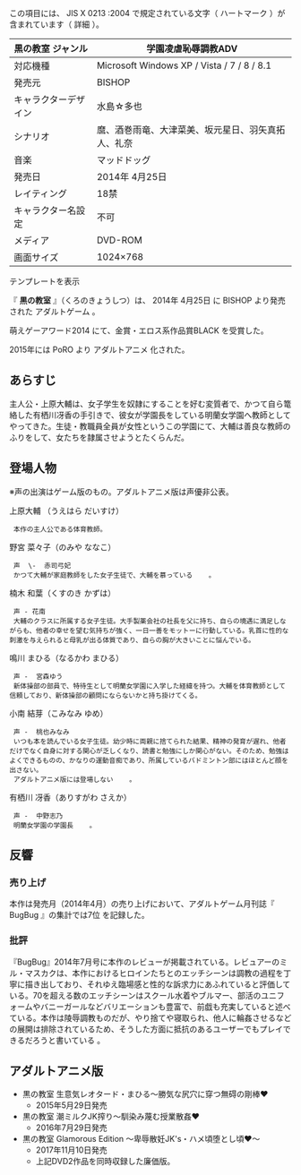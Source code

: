 この項目には、  JIS X 0213  :2004 で規定されている文字（  ハートマーク  ）が含まれています（  詳細  ）。

黒の教室  ジャンル  |  学園凌虐恥辱調教ADV   
---|---  
対応機種  |  Microsoft Windows  XP  /  Vista  /  7  /  8  /  8.1     
発売元  |  BISHOP     
キャラクターデザイン  |  水島☆多也     
シナリオ  |  麿、酒巻雨竜、大津菜美、坂元星日、羽矢真拓人、礼奈     
音楽  |  マッドドッグ   
発売日  |  2014年  4月25日     
レイティング  |  18禁     
キャラクター名設定  |  不可   
メディア  |  DVD-ROM   
画面サイズ  |  1024×768   
テンプレートを表示  
  
『 **黒の教室** 』（くろのきょうしつ）は、  2014年  4月25日  に  BISHOP  より発売された  アダルトゲーム  。

萌えゲーアワード2014  にて、金賞・エロス系作品賞BLACK    を受賞した。

2015年には  PoRO  より  アダルトアニメ  化された。

##  あらすじ  

主人公・上原大輔は、女子学生を奴隷にすることを好む変質者で、かつて自ら篭絡した有栖川冴香の手引きで、彼女が学園長をしている明蘭女学園へ教師としてやってきた。生徒・教職員全員が女性というこの学園にて、大輔は善良な教師のふりをして、女たちを隷属させようとたくらんだ。

##  登場人物  

※声の出演はゲーム版のもの。アダルトアニメ版は声優非公表。

上原大輔 （うえはら だいすけ）

     本作の主人公である体育教師。 
野宮 菜々子（のみや ななこ）

     声  \-  赤司弓妃   
     かつて大輔が家庭教師をした女子生徒で、大輔を慕っている    。 
楠木 和葉（くすのき かずは）

     声 - 花南   
     大輔のクラスに所属する女子生徒。大手製薬会社の社長を父に持ち、自らの境遇に満足しながらも、他者の幸せを望む気持ちが強く、一日一善をモットーに行動している。乳首に性的な刺激を与えられると母乳が出る体質であり、自らの胸が大きいことに悩んでいる。 
鳴川 まひる（なるかわ まひる）

     声 -  宮森ゆう   
     新体操部の部員で、特待生として明蘭女学園に入学した経緯を持つ。大輔を体育教師として信頼しており、新体操部の顧問にならないかと持ち掛けてくる。 
小南 結芽（こみなみ ゆめ）

     声 -  桃也みなみ   
     いつも本を読んでいる女子生徒。幼少時に両親に捨てられた結果、精神の発育が遅れ、他者だけでなく自身に対する関心が乏しくなり、読書と勉強にしか関心がない。そのため、勉強はよくできるものの、かなりの運動音痴であり、所属しているバドミントン部にはほとんど顔を出さない。 
     アダルトアニメ版には登場しない    。 
有栖川 冴香（ありすがわ さえか）

     声 -  中野志乃   
     明蘭女学園の学園長    。 

##  反響  

###  売り上げ  

本作は発売月（2014年4月）の売り上げにおいて、アダルトゲーム月刊誌『  BugBug  』の集計では7位    を記録した。

###  批評  

『BugBug』2014年7月号に本作のレビューが掲載されている。レビュアーのミル・マスカクは、本作におけるヒロインたちとのエッチシーンは調教の過程を丁寧に描き出しており、それゆえ臨場感と性的な訴求力にあふれていると評価している。70を超える数のエッチシーンはスクール水着やブルマー、部活のユニフォームやバニーガールなどバリエーションも豊富で、前戯も充実していると述べている。本作は陵辱調教ものだが、やり捨てや寝取られ、他人に輪姦させるなどの展開は排除されているため、そうした方面に抵抗のあるユーザーでもプレイできるだろうと書いている
  。

##  アダルトアニメ版  

  * 黒の教室 生意気レオタード・まひる〜勝気な尻穴に穿つ無碍の剛棒♥   
    * 2015年5月29日発売 
  * 黒の教室 潮ミルクJK搾り〜馴染み蔑む授業散姦♥   
    * 2016年7月29日発売 
  * 黒の教室 Glamorous Edition 〜卑辱散妊JK's・ハメ頃堕とし頃♥〜   
    * 2017年11月10日発売 
    * 上記DVD2作品を同時収録した廉価版。 

